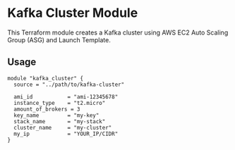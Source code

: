 # Kafka Cluster Module

This Terraform module creates a Kafka cluster using AWS EC2 Auto Scaling Group (ASG) and Launch Template.

## Usage

```hcl
module "kafka_cluster" {
  source = "../path/to/kafka-cluster"

  ami_id           = "ami-12345678"
  instance_type    = "t2.micro"
  amount_of_brokers = 3
  key_name         = "my-key"
  stack_name       = "my-stack"
  cluster_name     = "my-cluster"
  my_ip            = "YOUR_IP/CIDR"
}